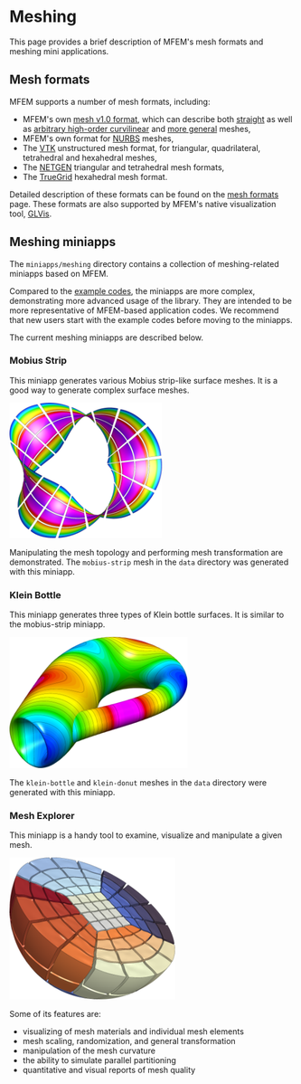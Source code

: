 # Meshing

This page provides a brief description of MFEM's mesh formats and meshing mini applications.

## Mesh formats

MFEM supports a number of mesh formats, including:

  - MFEM's own [mesh v1.0 format](mesh-formats.md#mfem-mesh-v10), which can describe both [straight](mesh-formats.md#straight-meshes) as well as [arbitrary high-order curvilinear](mesh-formats.md#curvilinear-and-more-general-meshes) and [more general](mesh-formats.md#curvilinear-and-more-general-meshes) meshes,
  - MFEM's own format for [NURBS](mesh-formats.md#nurbs-meshes) meshes,
  - The [VTK](mesh-formats.md#curvilinear-vtk-meshes) unstructured mesh format, for triangular, quadrilateral, tetrahedral and hexahedral meshes,
  - The [NETGEN](http://sourceforge.net/projects/netgen-mesher/) triangular and tetrahedral mesh formats,
  - The [TrueGrid](http://www.truegrid.com/) hexahedral mesh format.

Detailed description of these formats can be found on the [mesh formats](mesh-formats.md) page. These formats are also supported by MFEM's native visualization tool, [GLVis](http://glvis.org/).


## Meshing miniapps

The `miniapps/meshing` directory contains a collection of meshing-related miniapps based on MFEM.

Compared to the [example codes](examples.md), the miniapps are more complex,
demonstrating more advanced usage of the library. They are intended to be more
representative of MFEM-based application codes. We recommend that new users
start with the example codes before moving to the miniapps.

The current meshing miniapps are described below.

### Mobius Strip

This miniapp generates various Mobius strip-like surface meshes. It is a good
way to generate complex surface meshes.

![](img/examples/mobius-strip.png)

Manipulating the mesh topology and
performing mesh transformation are demonstrated. The `mobius-strip` mesh in the
`data` directory was generated with this miniapp.

### Klein Bottle

This miniapp generates three types of Klein bottle surfaces. It is similar to
the mobius-strip miniapp.

![](img/examples/klein-bottle.png)

The `klein-bottle` and `klein-donut` meshes in the
`data` directory were generated with this miniapp.

### Mesh Explorer

This miniapp is a handy tool to examine, visualize and manipulate a given
mesh.

![](img/examples/mesh-explorer.png)

Some of its features are:

- visualizing of mesh materials and individual mesh elements
- mesh scaling, randomization, and general transformation
- manipulation of the mesh curvature
- the ability to simulate parallel partitioning
- quantitative and visual reports of mesh quality
